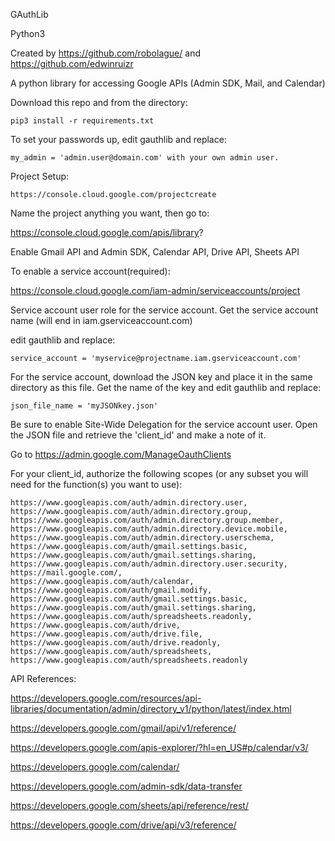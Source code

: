GAuthLib

Python3

Created by https://github.com/robolague/ and https://github.com/edwinruizr

A python library for accessing Google APIs (Admin SDK, Mail, and Calendar)

Download this repo and from the directory:
```
pip3 install -r requirements.txt
```

To set your passwords up, edit gauthlib and replace:
```
my_admin = 'admin.user@domain.com' with your own admin user.
```

Project Setup:
```
https://console.cloud.google.com/projectcreate
```

Name the project anything you want, then go to:

https://console.cloud.google.com/apis/library?

Enable Gmail API and Admin SDK, Calendar API, Drive API, Sheets API

To enable a service account(required):

https://console.cloud.google.com/iam-admin/serviceaccounts/project

Service account user role for the service account. Get the service account name (will end in iam.gserviceaccount.com)

edit gauthlib and replace:
```
service_account = 'myservice@projectname.iam.gserviceaccount.com'
```

For the service account, download the JSON key and place it in the same directory as this file. Get the name of the key and edit gauthlib and replace:
```
json_file_name = 'myJSONkey.json'
```

Be sure to enable Site-Wide Delegation for the service account user.
Open the JSON file and retrieve the 'client_id' and make a note of it.

Go to https://admin.google.com/ManageOauthClients

For your client_id, authorize the following scopes (or any subset you will need for the function(s) you want to use):
```
https://www.googleapis.com/auth/admin.directory.user,
https://www.googleapis.com/auth/admin.directory.group,
https://www.googleapis.com/auth/admin.directory.group.member,
https://www.googleapis.com/auth/admin.directory.device.mobile,
https://www.googleapis.com/auth/admin.directory.userschema,
https://www.googleapis.com/auth/gmail.settings.basic,
https://www.googleapis.com/auth/gmail.settings.sharing,
https://www.googleapis.com/auth/admin.directory.user.security,
https://mail.google.com/,
https://www.googleapis.com/auth/calendar,
https://www.googleapis.com/auth/gmail.modify,
https://www.googleapis.com/auth/gmail.settings.basic,
https://www.googleapis.com/auth/gmail.settings.sharing,
https://www.googleapis.com/auth/spreadsheets.readonly,
https://www.googleapis.com/auth/drive,
https://www.googleapis.com/auth/drive.file,
https://www.googleapis.com/auth/drive.readonly,
https://www.googleapis.com/auth/spreadsheets,
https://www.googleapis.com/auth/spreadsheets.readonly
```


API References:

https://developers.google.com/resources/api-libraries/documentation/admin/directory_v1/python/latest/index.html

https://developers.google.com/gmail/api/v1/reference/

https://developers.google.com/apis-explorer/?hl=en_US#p/calendar/v3/

https://developers.google.com/calendar/

https://developers.google.com/admin-sdk/data-transfer

https://developers.google.com/sheets/api/reference/rest/

https://developers.google.com/drive/api/v3/reference/
